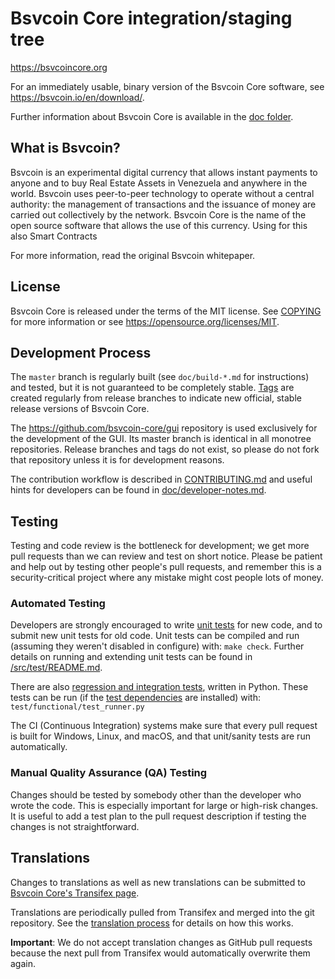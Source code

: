 Bsvcoin Core integration/staging tree
=====================================

https://bsvcoincore.org

For an immediately usable, binary version of the Bsvcoin Core software, see
https://bsvcoin.io/en/download/.

Further information about Bsvcoin Core is available in the [doc folder](/doc).

What is Bsvcoin?
----------------

Bsvcoin is an experimental digital currency that allows instant payments to 
anyone and to buy Real Estate Assets in Venezuela and anywhere in the world. 
Bsvcoin uses peer-to-peer technology to operate without a central authority: 
the management of transactions and the issuance of money are carried out 
collectively by the network. Bsvcoin Core is the name of the open source software 
that allows the use of this currency. Using for this also Smart Contracts

For more information, read the original Bsvcoin whitepaper.

License
-------

Bsvcoin Core is released under the terms of the MIT license. See [COPYING](COPYING) for more
information or see https://opensource.org/licenses/MIT.

Development Process
-------------------

The `master` branch is regularly built (see `doc/build-*.md` for instructions) and tested, but it is not guaranteed to be
completely stable. [Tags](https://github.com/bsvcoin/bsvcoin/tags) are created
regularly from release branches to indicate new official, stable release versions of Bsvcoin Core.

The https://github.com/bsvcoin-core/gui repository is used exclusively for the
development of the GUI. Its master branch is identical in all monotree
repositories. Release branches and tags do not exist, so please do not fork
that repository unless it is for development reasons.

The contribution workflow is described in [CONTRIBUTING.md](CONTRIBUTING.md)
and useful hints for developers can be found in [doc/developer-notes.md](doc/developer-notes.md).

Testing
-------

Testing and code review is the bottleneck for development; we get more pull
requests than we can review and test on short notice. Please be patient and help out by testing
other people's pull requests, and remember this is a security-critical project where any mistake might cost people
lots of money.

### Automated Testing

Developers are strongly encouraged to write [unit tests](src/test/README.md) for new code, and to
submit new unit tests for old code. Unit tests can be compiled and run
(assuming they weren't disabled in configure) with: `make check`. Further details on running
and extending unit tests can be found in [/src/test/README.md](/src/test/README.md).

There are also [regression and integration tests](/test), written
in Python.
These tests can be run (if the [test dependencies](/test) are installed) with: `test/functional/test_runner.py`

The CI (Continuous Integration) systems make sure that every pull request is built for Windows, Linux, and macOS,
and that unit/sanity tests are run automatically.

### Manual Quality Assurance (QA) Testing

Changes should be tested by somebody other than the developer who wrote the
code. This is especially important for large or high-risk changes. It is useful
to add a test plan to the pull request description if testing the changes is
not straightforward.

Translations
------------

Changes to translations as well as new translations can be submitted to
[Bsvcoin Core's Transifex page](https://www.transifex.com/bsvcoin/bsvcoin/).

Translations are periodically pulled from Transifex and merged into the git repository. See the
[translation process](doc/translation_process.md) for details on how this works.

**Important**: We do not accept translation changes as GitHub pull requests because the next
pull from Transifex would automatically overwrite them again.
